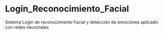 # Login_Reconocimiento_Facial
Sistema Login de reconocimiento Facial y detección de emociones  aplicado con redes neuronales

